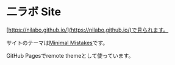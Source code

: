 # 二ラボ Site

[https://nilabo.github.io/](https://nilabo.github.io/)で見られます。

サイトのテーマは[Minimal Mistakes](https://mademistakes.com/work/jekyll-themes/minimal-mistakes/)です。

GitHub Pagesでremote themeとして使っています。
